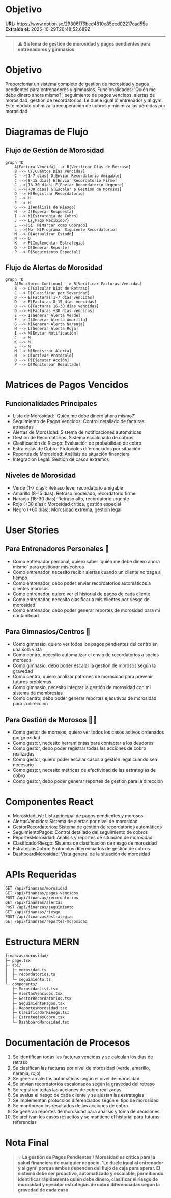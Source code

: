 # Objetivo

**URL:** https://www.notion.so/29806f76bed4810e85eed02217cad55a
**Extraído el:** 2025-10-29T20:48:52.689Z

---

> ⚠️ **Sistema de gestión de morosidad y pagos pendientes para entrenadores y gimnasios**

# Objetivo

Proporcionar un sistema completo de gestión de morosidad y pagos pendientes para entrenadores y gimnasios. Funcionalidades: 'Quién me debe dinero ahora mismo?', seguimiento de pagos vencidos, alertas de morosidad, gestión de recordatorios. Le duele igual al entrenador y al gym. Este módulo optimiza la recuperación de cobros y minimiza las pérdidas por morosidad.

# Diagramas de Flujo

## Flujo de Gestión de Morosidad

```mermaid
graph TD
    A[Factura Vencida] --> B[Verificar Días de Retraso]
    B --> C{¿Cuántos Días Vencida?}
    C -->|1-7 días| D[Enviar Recordatorio Amigable]
    C -->|8-15 días| E[Enviar Recordatorio Firme]
    C -->|16-30 días| F[Enviar Recordatorio Urgente]
    C -->|+30 días| G[Escalar a Gestión de Morosos]
    D --> H[Registrar Recordatorio]
    E --> H
    F --> H
    G --> I[Análisis de Riesgo]
    H --> J[Esperar Respuesta]
    I --> K[Estrategia de Cobro]
    J --> L{¿Pago Recibido?}
    L -->|Sí| M[Marcar como Cobrado]
    L -->|No| N[Programar Siguiente Recordatorio]
    M --> O[Actualizar Estado]
    N --> O
    K --> P[Implementar Estrategia]
    O --> Q[Generar Reporte]
    P --> R[Seguimiento Especial]
```

## Flujo de Alertas de Morosidad

```mermaid
graph TD
    A[Monitoreo Continuo] --> B[Verificar Facturas Vencidas]
    B --> C[Calcular Días de Retraso]
    C --> D[Clasificar por Severidad]
    D --> E[Facturas 1-7 días vencidas]
    D --> F[Facturas 8-15 días vencidas]
    D --> G[Facturas 16-30 días vencidas]
    D --> H[Facturas +30 días vencidas]
    E --> I[Generar Alerta Verde]
    F --> J[Generar Alerta Amarilla]
    G --> K[Generar Alerta Naranja]
    H --> L[Generar Alerta Roja]
    I --> M[Enviar Notificación]
    J --> M
    K --> M
    L --> M
    M --> N[Registrar Alerta]
    N --> O[Activar Protocolo]
    O --> P[Ejecutar Acción]
    P --> Q[Monitorear Resultado]
```

# Matrices de Pagos Vencidos

## Funcionalidades Principales

- Lista de Morosidad: 'Quién me debe dinero ahora mismo?'
- Seguimiento de Pagos Vencidos: Control detallado de facturas atrasadas
- Alertas de Morosidad: Sistema de notificaciones automáticas
- Gestión de Recordatorios: Sistema escalonado de cobros
- Clasificación de Riesgo: Evaluación de probabilidad de cobro
- Estrategias de Cobro: Protocolos diferenciados por situación
- Reportes de Morosidad: Análisis de situación financiera
- Integración Legal: Gestión de casos extremos
## Niveles de Morosidad

- Verde (1-7 días): Retraso leve, recordatorio amigable
- Amarillo (8-15 días): Retraso moderado, recordatorio firme
- Naranja (16-30 días): Retraso alto, recordatorio urgente
- Rojo (+30 días): Morosidad crítica, gestión especial
- Negro (+60 días): Morosidad extrema, gestión legal
# User Stories

## Para Entrenadores Personales 🧍

- Como entrenador personal, quiero saber 'quién me debe dinero ahora mismo' para gestionar mis cobros
- Como entrenador, necesito recibir alertas cuando un cliente no paga a tiempo
- Como entrenador, debo poder enviar recordatorios automáticos a clientes morosos
- Como entrenador, quiero ver el historial de pagos de cada cliente
- Como entrenador, necesito clasificar a mis clientes por riesgo de morosidad
- Como entrenador, debo poder generar reportes de morosidad para mi contabilidad
## Para Gimnasios/Centros 🏢

- Como gimnasio, quiero ver todos los pagos pendientes del centro en una sola vista
- Como centro, necesito automatizar el envío de recordatorios a socios morosos
- Como gimnasio, debo poder escalar la gestión de morosos según la gravedad
- Como centro, quiero analizar patrones de morosidad para prevenir futuros problemas
- Como gimnasio, necesito integrar la gestión de morosidad con mi sistema de membresías
- Como centro, debo poder generar reportes ejecutivos de morosidad para la dirección
## Para Gestión de Morosos 👨‍💼

- Como gestor de morosos, quiero ver todos los casos activos ordenados por prioridad
- Como gestor, necesito herramientas para contactar a los deudores
- Como gestor, debo poder registrar todas las acciones de cobro realizadas
- Como gestor, quiero poder escalar casos a gestión legal cuando sea necesario
- Como gestor, necesito métricas de efectividad de las estrategias de cobro
- Como gestor, debo poder generar reportes de gestión para la dirección
# Componentes React

- MorosidadList: Lista principal de pagos pendientes y morosos
- AlertasVencidos: Sistema de alertas por nivel de morosidad
- GestorRecordatorios: Sistema de gestión de recordatorios automáticos
- SeguimientoPagos: Control detallado del seguimiento de cobros
- ReportesMorosidad: Análisis y reportes de situación de morosidad
- ClasificadorRiesgo: Sistema de clasificación de riesgo de morosidad
- EstrategiasCobro: Protocolos diferenciados de gestión de cobros
- DashboardMorosidad: Vista general de la situación de morosidad
# APIs Requeridas

```bash
GET /api/finanzas/morosidad
GET /api/finanzas/pagos-vencidos
POST /api/finanzas/recordatorios
GET /api/finanzas/alertas
POST /api/finanzas/seguimiento
GET /api/finanzas/riesgo
POST /api/finanzas/estrategias
GET /api/finanzas/reportes-morosidad
```

# Estructura MERN

```bash
finanzas/morosidad/
├─ page.tsx
├─ api/
│  ├─ morosidad.ts
│  ├─ recordatorios.ts
│  └─ seguimiento.ts
└─ components/
   ├─ MorosidadList.tsx
   ├─ AlertasVencidos.tsx
   ├─ GestorRecordatorios.tsx
   ├─ SeguimientoPagos.tsx
   ├─ ReportesMorosidad.tsx
   ├─ ClasificadorRiesgo.tsx
   ├─ EstrategiasCobro.tsx
   └─ DashboardMorosidad.tsx
```

# Documentación de Procesos

1. Se identifican todas las facturas vencidas y se calculan los días de retraso
1. Se clasifican las facturas por nivel de morosidad (verde, amarillo, naranja, rojo)
1. Se generan alertas automáticas según el nivel de morosidad
1. Se envían recordatorios escalonados según la gravedad del retraso
1. Se registran todas las acciones de cobro realizadas
1. Se evalúa el riesgo de cada cliente y se ajustan las estrategias
1. Se implementan protocolos diferenciados según el tipo de morosidad
1. Se monitorean los resultados de las acciones de cobro
1. Se generan reportes de morosidad para análisis y toma de decisiones
1. Se archivan los casos resueltos y se mantiene el historial para futuras referencias
# Nota Final

> 💡 **La gestión de Pagos Pendientes / Morosidad es crítica para la salud financiera de cualquier negocio. 'Le duele igual al entrenador y al gym' porque ambos dependen del flujo de caja para operar. El sistema debe ser proactivo, automatizado y escalable, permitiendo identificar rápidamente quién debe dinero, clasificar el riesgo de morosidad y ejecutar estrategias de cobro diferenciadas según la gravedad de cada caso.**

